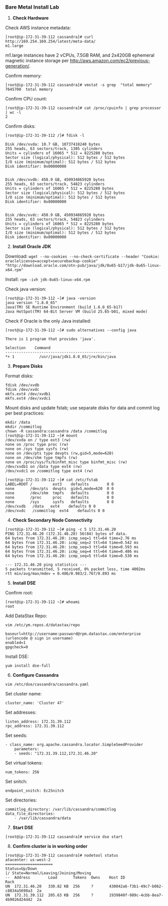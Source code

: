 ### Bare Metal Install Lab

1. **Check Hardware**

  Check AWS instance metadata:

  ```
  [root@ip-172-31-39-112 cassandra]# curl http://169.254.169.254/latest/meta-data/
  m1.large
  ```

  m1.large instances have 2 vCPUs, 7.5GB RAM, and 2x420GB ephemeral magnetic instance storage per http://aws.amazon.com/ec2/previous-generation/.

  Confirm memory:
  ```
  [root@ip-172-31-39-112 cassandra]# vmstat -s grep  "total memory"
  7645700  total memory
  ```

  Confirm CPU count:
  ```
  [root@ip-172-31-39-112 cassandra]# cat /proc/cpuinfo | grep processor | wc -l
  2
  ```

  Confirm disks:
  ```
  [root@ip-172-31-39-112 /]# fdisk -l
  
  Disk /dev/xvda: 10.7 GB, 10737418240 bytes
  255 heads, 63 sectors/track, 1305 cylinders
  Units = cylinders of 16065 * 512 = 8225280 bytes
  Sector size (logical/physical): 512 bytes / 512 bytes
  I/O size (minimum/optimal): 512 bytes / 512 bytes
  Disk identifier: 0x00000000


  Disk /dev/xvdb: 450.9 GB, 450934865920 bytes
  255 heads, 63 sectors/track, 54823 cylinders
  Units = cylinders of 16065 * 512 = 8225280 bytes
  Sector size (logical/physical): 512 bytes / 512 bytes
  I/O size (minimum/optimal): 512 bytes / 512 bytes
  Disk identifier: 0x00000000


  Disk /dev/xvdc: 450.9 GB, 450934865920 bytes
  255 heads, 63 sectors/track, 54823 cylinders
  Units = cylinders of 16065 * 512 = 8225280 bytes
  Sector size (logical/physical): 512 bytes / 512 bytes
  I/O size (minimum/optimal): 512 bytes / 512 bytes
  Disk identifier: 0x00000000
  ```

2.  **Install Oracle JDK**

  Download:
  `wget --no-cookies --no-check-certificate --header "Cookie: oraclelicense=accept=securebackup-cookie" "http://download.oracle.com/otn-pub/java/jdk/8u65-b17/jdk-8u65-linux-x64.rpm"`

  Install:
`rpm -ivh jdk-8u65-linux-x64.rpm`

  Check java version:
  ```
[root@ip-172-31-39-112 ~]# java -version
java version "1.8.0_65"
Java(TM) SE Runtime Environment (build 1.8.0_65-b17)
Java HotSpot(TM) 64-Bit Server VM (build 25.65-b01, mixed mode)
```

  Check if Oracle is the only Java installed:

  ```
[root@ip-172-31-39-112 ~]# sudo alternatives --config java

There is 1 program that provides 'java'.

  Selection    Command
-----------------------------------------------
*+ 1           /usr/java/jdk1.8.0_65/jre/bin/java
```

3. **Prepare Disks**

  Format disks:
  ```
  fdisk /dev/xvdb
  fdisk /dev/xvdc
  mkfs.ext4 /dev/xvdb1
  mkfs.ext4 /dev/xvdc1
  ```
  
  Mount disks and update fstab; use separate disks for data and commit log per best practices:
  ```
  mkdir /data
  mkdir /commitlog
  chown -R cassandra:cassandra /data /commitlog
  [root@ip-172-31-39-112 ~]# mount
/dev/xvda on / type ext3 (rw)
none on /proc type proc (rw)
none on /sys type sysfs (rw)
none on /dev/pts type devpts (rw,gid=5,mode=620)
none on /dev/shm type tmpfs (rw)
none on /proc/sys/fs/binfmt_misc type binfmt_misc (rw)
/dev/xvdb1 on /data type ext4 (rw)
/dev/xvdc1 on /commitlog type ext4 (rw)

[root@ip-172-31-39-112 ~]# cat /etc/fstab
LABEL=ROOT /         ext3    defaults        0 0
none       /dev/pts  devpts  gid=5,mode=620  0 0
none       /dev/shm  tmpfs   defaults        0 0
none       /proc     proc    defaults        0 0
none       /sys      sysfs   defaults        0 0
/dev/xvdb	/data	ext4	defaults 0 0
/dev/xvdc	/commitlog	ext4	defaults 0 0
```

4. **Check Secondary Node Connectivity**

  ```
  [root@ip-172-31-39-112 ~]# ping -c 5 172.31.46.20
PING 172.31.46.20 (172.31.46.20) 56(84) bytes of data.
64 bytes from 172.31.46.20: icmp_seq=1 ttl=64 time=2.76 ms
64 bytes from 172.31.46.20: icmp_seq=2 ttl=64 time=0.542 ms
64 bytes from 172.31.46.20: icmp_seq=3 ttl=64 time=0.593 ms
64 bytes from 172.31.46.20: icmp_seq=4 ttl=64 time=0.486 ms
64 bytes from 172.31.46.20: icmp_seq=5 ttl=64 time=0.530 ms

--- 172.31.46.20 ping statistics ---
5 packets transmitted, 5 received, 0% packet loss, time 4002ms
rtt min/avg/max/mdev = 0.486/0.983/2.767/0.893 ms
```

5. **Install DSE**

  Confirm root:
  ```
  [root@ip-172-31-39-112 ~]# whoami
root
```

  Add DataStax Repo:
  
  ```
  vim /etc/ym.repos.d/datastax/repo
  
  baseurl=http://username:password@rpm.datastax.com/enterprise (urlencode @ sign in username)
  enabled=1
  gpgcheck=0
  ```
  
  Install DSE:
  ```
  yum install dse-full
  ```

6. **Configure Cassandra**
  ```
  vim /etc/dse/cassandra/cassandra.yaml
  ```

  Set cluster name: 
  ```
  cluster_name: 'Cluster 47'
  ```
  
  Set addresses: 
  ```
  listen_address: 172.31.39.112
  rpc_address: 172.31.39.112
  ```
  
  Set seeds: 
  ```
  - class_name: org.apache.cassandra.locator.SimpleSeedProvider
      parameters:
      - seeds: "172.31.39.112,172.31.46.20"
  ```
  
  Set virtual tokens: 
  ```
  num_tokens: 256
  ```
  
  Set snitch: 
  ```
  endpoint_snitch: Ec2Snitch
  ```
  
  Set directories:
  ```
  commitlog_directory: /var/lib/cassandra/commitlog
  data_file_directories:
      - /var/lib/cassandra/data
  ```

7. **Start DSE**
  
  ```
  [root@ip-172-31-39-112 cassandra]# service dse start
  ```
  
8. **Confirm cluster is in working order**
  
  ```
  [root@ip-172-31-39-112 cassandra]# nodetool status
  atacenter: us-west-2
=====================
Status=Up/Down
|/ State=Normal/Leaving/Joining/Moving
--  Address        Load       Tokens  Owns    Host ID                               Rack
UN  172.31.46.20   330.82 KB  256     ?       430042a6-f3b1-49c7-b062-c8834a5698a3  2a
UN  172.31.39.112  205.63 KB  256     ?       1939840f-989c-4cbb-8ea7-4b9026d24d42  2a
```
